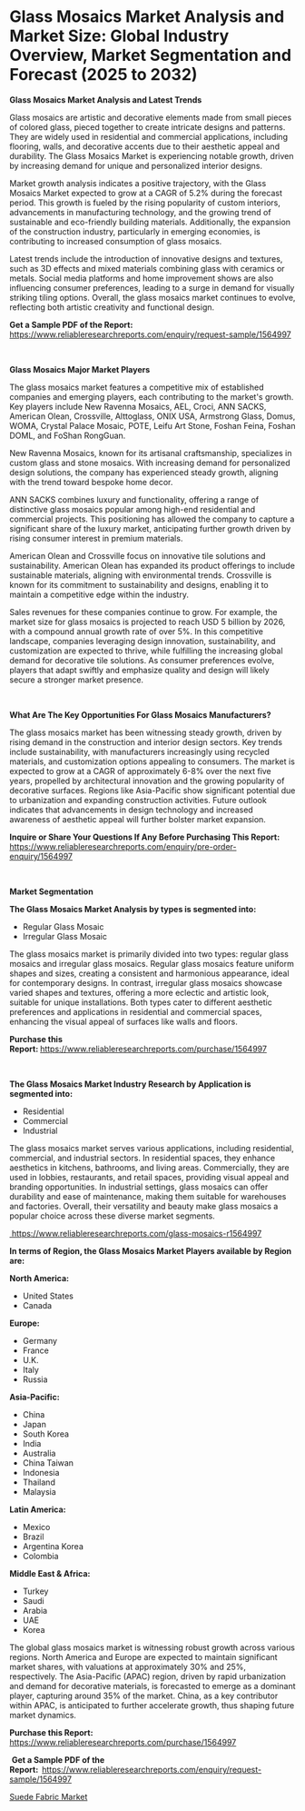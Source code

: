 <p><h1>Glass Mosaics Market Analysis and Market Size: Global Industry Overview, Market Segmentation and Forecast (2025 to 2032)</h1></p><p><strong>Glass Mosaics Market Analysis and Latest Trends</strong></p>
<p><p>Glass mosaics are artistic and decorative elements made from small pieces of colored glass, pieced together to create intricate designs and patterns. They are widely used in residential and commercial applications, including flooring, walls, and decorative accents due to their aesthetic appeal and durability. The Glass Mosaics Market is experiencing notable growth, driven by increasing demand for unique and personalized interior designs.</p><p>Market growth analysis indicates a positive trajectory, with the Glass Mosaics Market expected to grow at a CAGR of 5.2% during the forecast period. This growth is fueled by the rising popularity of custom interiors, advancements in manufacturing technology, and the growing trend of sustainable and eco-friendly building materials. Additionally, the expansion of the construction industry, particularly in emerging economies, is contributing to increased consumption of glass mosaics.</p><p>Latest trends include the introduction of innovative designs and textures, such as 3D effects and mixed materials combining glass with ceramics or metals. Social media platforms and home improvement shows are also influencing consumer preferences, leading to a surge in demand for visually striking tiling options. Overall, the glass mosaics market continues to evolve, reflecting both artistic creativity and functional design.</p></p>
<p><strong>Get a Sample PDF of the Report:&nbsp;</strong> <a href="https://www.reliableresearchreports.com/enquiry/request-sample/1564997?utm_campaign=2657&utm_medium=2&utm_source=Github&utm_content=ia&utm_term=05042025&utm_id=glass-mosaics">https://www.reliableresearchreports.com/enquiry/request-sample/1564997</a></p>
<p>&nbsp;</p>
<p><strong>Glass Mosaics Major Market Players</strong></p>
<p><p>The glass mosaics market features a competitive mix of established companies and emerging players, each contributing to the market's growth. Key players include New Ravenna Mosaics, AEL, Croci, ANN SACKS, American Olean, Crossville, Alttoglass, ONIX USA, Armstrong Glass, Domus, WOMA, Crystal Palace Mosaic, POTE, Leifu Art Stone, Foshan Feina, Foshan DOML, and FoShan RongGuan.</p><p>New Ravenna Mosaics, known for its artisanal craftsmanship, specializes in custom glass and stone mosaics. With increasing demand for personalized design solutions, the company has experienced steady growth, aligning with the trend toward bespoke home decor.</p><p>ANN SACKS combines luxury and functionality, offering a range of distinctive glass mosaics popular among high-end residential and commercial projects. This positioning has allowed the company to capture a significant share of the luxury market, anticipating further growth driven by rising consumer interest in premium materials.</p><p>American Olean and Crossville focus on innovative tile solutions and sustainability. American Olean has expanded its product offerings to include sustainable materials, aligning with environmental trends. Crossville is known for its commitment to sustainability and designs, enabling it to maintain a competitive edge within the industry.</p><p>Sales revenues for these companies continue to grow. For example, the market size for glass mosaics is projected to reach USD 5 billion by 2026, with a compound annual growth rate of over 5%. In this competitive landscape, companies leveraging design innovation, sustainability, and customization are expected to thrive, while fulfilling the increasing global demand for decorative tile solutions. As consumer preferences evolve, players that adapt swiftly and emphasize quality and design will likely secure a stronger market presence.</p></p>
<p>&nbsp;</p>
<p><strong>What Are The Key Opportunities For Glass Mosaics Manufacturers?</strong></p>
<p><p>The glass mosaics market has been witnessing steady growth, driven by rising demand in the construction and interior design sectors. Key trends include sustainability, with manufacturers increasingly using recycled materials, and customization options appealing to consumers. The market is expected to grow at a CAGR of approximately 6-8% over the next five years, propelled by architectural innovation and the growing popularity of decorative surfaces. Regions like Asia-Pacific show significant potential due to urbanization and expanding construction activities. Future outlook indicates that advancements in design technology and increased awareness of aesthetic appeal will further bolster market expansion.</p></p>
<p><strong>Inquire or Share Your Questions If Any Before Purchasing This Report:</strong> <a href="https://www.reliableresearchreports.com/enquiry/pre-order-enquiry/1564997?utm_campaign=2657&utm_medium=2&utm_source=Github&utm_content=ia&utm_term=05042025&utm_id=glass-mosaics">https://www.reliableresearchreports.com/enquiry/pre-order-enquiry/1564997</a></p>
<p>&nbsp;</p>
<p><strong>Market Segmentation</strong></p>
<p><strong>The Glass Mosaics Market Analysis by types is segmented into:</strong></p>
<p><ul><li>Regular Glass Mosaic</li><li>Irregular Glass Mosaic</li></ul></p>
<p><p>The glass mosaics market is primarily divided into two types: regular glass mosaics and irregular glass mosaics. Regular glass mosaics feature uniform shapes and sizes, creating a consistent and harmonious appearance, ideal for contemporary designs. In contrast, irregular glass mosaics showcase varied shapes and textures, offering a more eclectic and artistic look, suitable for unique installations. Both types cater to different aesthetic preferences and applications in residential and commercial spaces, enhancing the visual appeal of surfaces like walls and floors.</p></p>
<p><strong>Purchase this Report:&nbsp;</strong><a href="https://www.reliableresearchreports.com/purchase/1564997?utm_campaign=2657&utm_medium=2&utm_source=Github&utm_content=ia&utm_term=05042025&utm_id=glass-mosaics">https://www.reliableresearchreports.com/purchase/1564997</a></p>
<p>&nbsp;</p>
<p><strong>The Glass Mosaics Market Industry Research by Application is segmented into:</strong></p>
<p><ul><li>Residential</li><li>Commercial</li><li>Industrial</li></ul></p>
<p><p>The glass mosaics market serves various applications, including residential, commercial, and industrial sectors. In residential spaces, they enhance aesthetics in kitchens, bathrooms, and living areas. Commercially, they are used in lobbies, restaurants, and retail spaces, providing visual appeal and branding opportunities. In industrial settings, glass mosaics can offer durability and ease of maintenance, making them suitable for warehouses and factories. Overall, their versatility and beauty make glass mosaics a popular choice across these diverse market segments.</p></p>
<p><a href="https://www.reliableresearchreports.com/glass-mosaics-r1564997?utm_campaign=2657&utm_medium=2&utm_source=Github&utm_content=ia&utm_term=05042025&utm_id=glass-mosaics">&nbsp;https://www.reliableresearchreports.com/glass-mosaics-r1564997</a></p>
<p><strong>In terms of Region, the Glass Mosaics Market Players available by Region are:</strong></p>
<p>
    <p> <strong> North America: </strong>
        <ul>
            <li>United States</li>
            <li>Canada</li>
        </ul>
        </p> 
    <p> <strong> Europe: </strong>
        <ul>
            <li>Germany</li>
            <li>France</li>
            <li>U.K.</li>
            <li>Italy</li>
            <li>Russia</li>
        </ul>
        </p> 
    <p> <strong> Asia-Pacific: </strong>
        <ul>
            <li>China</li>
            <li>Japan</li>
            <li>South Korea</li>
            <li>India</li>
            <li>Australia</li>
            <li>China Taiwan</li>
            <li>Indonesia</li>
            <li>Thailand</li>
            <li>Malaysia</li>
        </ul>
        </p> 
    <p> <strong> Latin America: </strong>
        <ul>
            <li>Mexico</li>
            <li>Brazil</li>
            <li>Argentina Korea</li>
            <li>Colombia</li>
        </ul>
        </p> 
    <p> <strong> Middle East & Africa: </strong>
        <ul>
            <li>Turkey</li>
            <li>Saudi</li>
            <li>Arabia</li>
            <li>UAE</li>
            <li>Korea</li>
        </ul>
    </p>
    </p>
<p><p>The global glass mosaics market is witnessing robust growth across various regions. North America and Europe are expected to maintain significant market shares, with valuations at approximately 30% and 25%, respectively. The Asia-Pacific (APAC) region, driven by rapid urbanization and demand for decorative materials, is forecasted to emerge as a dominant player, capturing around 35% of the market. China, as a key contributor within APAC, is anticipated to further accelerate growth, thus shaping future market dynamics.</p></p>
<p><strong>Purchase this Report: </strong><a href="https://www.reliableresearchreports.com/purchase/1564997?utm_campaign=2657&utm_medium=2&utm_source=Github&utm_content=ia&utm_term=05042025&utm_id=glass-mosaics">https://www.reliableresearchreports.com/purchase/1564997</a></p>
<p>&nbsp;<strong>Get a Sample PDF of the Report:&nbsp;&nbsp;</strong><a href="https://www.reliableresearchreports.com/enquiry/request-sample/1564997?utm_campaign=2657&utm_medium=2&utm_source=Github&utm_content=ia&utm_term=05042025&utm_id=glass-mosaics">https://www.reliableresearchreports.com/enquiry/request-sample/1564997</a></p>
<p><strong></strong></p>
<p><p><a href="https://github.com/waverlyam689/Market-Research-Report-List-1/blob/main/suede-fabric-market.md?utm_campaign=2657&utm_medium=2&utm_source=Github&utm_content=ia&utm_term=05042025&utm_id=glass-mosaics">Suede Fabric Market</a></p></p>